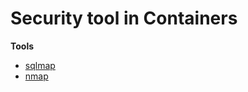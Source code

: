 # Security tool in Containers
**Tools**
- [sqlmap](https://github.com/Rickert155/security_containers/tree/main/sqlmap)</li>
- [nmap](https://github.com/Rickert155/security_containers/tree/main/nmap)</li>
